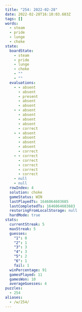 ```yaml
---
title: "254: 2022-02-28"
date: 2022-02-28T16:10:03.683Z
tags: []
words:
  - steam
  - pride
  - lunge
  - choke
state:
  boardState:
    - steam
    - pride
    - lunge
    - choke
    - ""
    - ""
  evaluations:
    - - absent
      - absent
      - present
      - absent
      - absent
    - - absent
      - absent
      - absent
      - absent
      - correct
    - - absent
      - absent
      - absent
      - absent
      - correct
    - - correct
      - correct
      - correct
      - correct
      - correct
    - null
    - null
  rowIndex: 4
  solution: choke
  gameStatus: WIN
  lastPlayedTs: 1646064603685
  lastCompletedTs: 1646064603683
  restoringFromLocalStorage: null
  hardMode: true
stats:
  currentStreak: 5
  maxStreak: 5
  guesses:
    "1": 0
    "2": 1
    "3": 3
    "4": 3
    "5": 2
    "6": 1
    fail: 1
  winPercentage: 91
  gamesPlayed: 11
  gamesWon: 10
  averageGuesses: 4
puzzles:
  - 254
aliases:
  - /w/254/
---
```

<!-- more -->
